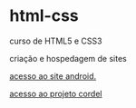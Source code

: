 # html-css
 curso de HTML5 e CSS3 

 criação e hospedagem de sites

 <a href="https://fabricio54.github.io/html-css/desafios/des010.1/android.html">acesso ao site android.</a>

<a href="https://fabricio54.github.io/html-css/desafios/des011/corde.html">acesso ao projeto cordel</a>